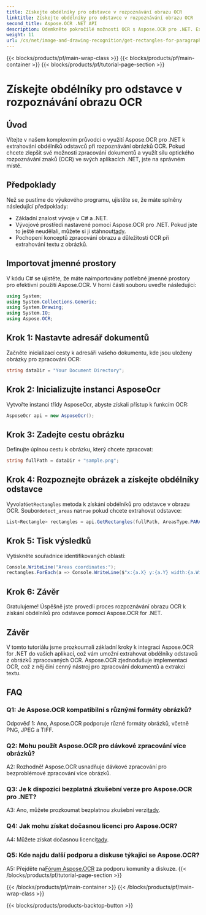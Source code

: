 ```yaml
---
title: Získejte obdélníky pro odstavce v rozpoznávání obrazu OCR
linktitle: Získejte obdélníky pro odstavce v rozpoznávání obrazu OCR
second_title: Aspose.OCR .NET API
description: Odemkněte pokročilé možnosti OCR s Aspose.OCR pro .NET. Extrahujte obdélníky odstavců bez námahy.
weight: 11
url: /cs/net/image-and-drawing-recognition/get-rectangles-for-paragraphs/
---
```


{{< blocks/products/pf/main-wrap-class >}}
{{< blocks/products/pf/main-container >}}
{{< blocks/products/pf/tutorial-page-section >}}

# Získejte obdélníky pro odstavce v rozpoznávání obrazu OCR

## Úvod

Vítejte v našem komplexním průvodci o využití Aspose.OCR pro .NET k extrahování obdélníků odstavců při rozpoznávání obrázků OCR. Pokud chcete zlepšit své možnosti zpracování dokumentů a využít sílu optického rozpoznávání znaků (OCR) ve svých aplikacích .NET, jste na správném místě.

## Předpoklady

Než se pustíme do výukového programu, ujistěte se, že máte splněny následující předpoklady:

- Základní znalost vývoje v C# a .NET.
-  Vývojové prostředí nastavené pomocí Aspose.OCR pro .NET. Pokud jste to ještě neudělali, můžete si ji stáhnout[tady](https://releases.aspose.com/ocr/net/).
- Pochopení konceptů zpracování obrazu a důležitosti OCR při extrahování textu z obrázků.

## Importovat jmenné prostory

V kódu C# se ujistěte, že máte naimportovány potřebné jmenné prostory pro efektivní použití Aspose.OCR. V horní části souboru uveďte následující:

```csharp
using System;
using System.Collections.Generic;
using System.Drawing;
using System.IO;
using Aspose.OCR;
```

## Krok 1: Nastavte adresář dokumentů

Začněte inicializací cesty k adresáři vašeho dokumentu, kde jsou uloženy obrázky pro zpracování OCR:

```csharp
string dataDir = "Your Document Directory";
```

## Krok 2: Inicializujte instanci AsposeOcr

Vytvořte instanci třídy AsposeOcr, abyste získali přístup k funkcím OCR:

```csharp
AsposeOcr api = new AsposeOcr();
```

## Krok 3: Zadejte cestu obrázku

Definujte úplnou cestu k obrázku, který chcete zpracovat:

```csharp
string fullPath = dataDir + "sample.png";
```

## Krok 4: Rozpoznejte obrázek a získejte obdélníky odstavce

 Vyvolat`GetRectangles` metoda k získání obdélníků pro odstavce v obrazu OCR. Soubor`detect_areas` na`true` pokud chcete extrahovat odstavce:

```csharp
List<Rectangle> rectangles = api.GetRectangles(fullPath, AreasType.PARAGRAPHS, true);
```

## Krok 5: Tisk výsledků

Vytiskněte souřadnice identifikovaných oblastí:

```csharp
Console.WriteLine("Areas coordinates:");
rectangles.ForEach(a => Console.WriteLine($"x:{a.X} y:{a.Y} width:{a.Width} height:{a.Height}"));
```

## Krok 6: Závěr

Gratulujeme! Úspěšně jste provedli proces rozpoznávání obrazu OCR k získání obdélníků pro odstavce pomocí Aspose.OCR for .NET.

## Závěr

V tomto tutoriálu jsme prozkoumali základní kroky k integraci Aspose.OCR for .NET do vašich aplikací, což vám umožní extrahovat obdélníky odstavců z obrázků zpracovaných OCR. Aspose.OCR zjednodušuje implementaci OCR, což z něj činí cenný nástroj pro zpracování dokumentů a extrakci textu.

## FAQ

### Q1: Je Aspose.OCR kompatibilní s různými formáty obrázků?

Odpověď 1: Ano, Aspose.OCR podporuje různé formáty obrázků, včetně PNG, JPEG a TIFF.

### Q2: Mohu použít Aspose.OCR pro dávkové zpracování více obrázků?

A2: Rozhodně! Aspose.OCR usnadňuje dávkové zpracování pro bezproblémové zpracování více obrázků.

### Q3: Je k dispozici bezplatná zkušební verze pro Aspose.OCR pro .NET?

 A3: Ano, můžete prozkoumat bezplatnou zkušební verzi[tady](https://releases.aspose.com/).

### Q4: Jak mohu získat dočasnou licenci pro Aspose.OCR?

 A4: Můžete získat dočasnou licenci[tady](https://purchase.aspose.com/temporary-license/).

### Q5: Kde najdu další podporu a diskuse týkající se Aspose.OCR?

 A5: Přejděte na[Fórum Aspose.OCR](https://forum.aspose.com/c/ocr/16) za podporu komunity a diskuze.
{{< /blocks/products/pf/tutorial-page-section >}}

{{< /blocks/products/pf/main-container >}}
{{< /blocks/products/pf/main-wrap-class >}}

{{< blocks/products/products-backtop-button >}}
